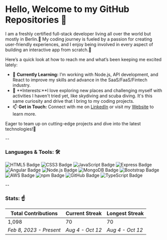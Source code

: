 <!--

- 🔭 I’m currently working on ...
- 🌱 I’m currently learning ...
- 👯 I’m looking to collaborate on ...
- 🤔 I’m looking for help with ...
- 💬 Ask me about ...
- 📫 How to reach me: ...
- 😄 Pronouns: ...
- ⚡ Fun fact: ...
-->

# Hello, Welcome to my GitHub Repositories 👋

I am a freshly certified full-stack developer living all over the world but mostly in Berlin.💚
My coding journey is fueled by a passion for creating user-friendly experiences, and I enjoy being involved in every aspect of building an interactive app from scratch.🔅

Here’s a quick look at how to reach me and what’s been keeping me excited lately:

- 🌱 **Currently Learning:** I’m working with Node.js, API development, and React to improve my skills and advance in the SaaS/FaaS/Fintech industry.
- 🎵 **Interests:**I love exploring new places and challenging myself with activities I haven't tried yet, like skydiving and scuba diving. It's this same curiosity and drive that I bring to my coding projects.
- 📫 **Get in Touch:** Connect with me on [LinkedIn](https://www.linkedin.com/in/alina-leinweber/) or visit my [Website](https://alinalein.github.io/portfolio_beta/) to learn more.

Eager to team up on cutting-edge projects and dive into the latest technologies!👯

--

### Languages & Tools: 🛠️

<p>
  <img src="https://img.shields.io/badge/HTML5-orange?logo=html5&logoColor=white" alt="HTML5 Badge" />
  <img src="https://img.shields.io/badge/CSS3-blue?logo=css3&logoColor=white" alt="CSS3 Badge" />
  <img src="https://img.shields.io/badge/JavaScript-yellow?logo=javascript&logoColor=white" alt="JavaScript Badge" />
  <img src="https://img.shields.io/badge/Express.js-gray?logo=express&logoColor=white" alt="Express Badge" />
  <img src="https://img.shields.io/badge/Angular-red?logo=angular&logoColor=white" alt="Angular Badge" />
  <img src="https://img.shields.io/badge/Node.js-green?logo=node.js&logoColor=white" alt="Node.js Badge" />
  <img src="https://img.shields.io/badge/MongoDB-brightgreen?logo=mongodb&logoColor=white" alt="MongoDB Badge" />
  <img src="https://img.shields.io/badge/Bootstrap-purple?logo=bootstrap&logoColor=white" alt="Bootstrap Badge" />
  <img src="https://img.shields.io/badge/AWS-orange?logo=amazonaws&logoColor=white" alt="AWS Badge" />
  <img src="https://img.shields.io/badge/npm-red?logo=npm&logoColor=white" alt="npm Badge" />
  <img src="https://img.shields.io/badge/GitHub-black?logo=github&logoColor=white" alt="GitHub Badge" />
<img src="https://img.shields.io/badge/TypeScript-blue?logo=typescript&logoColor=white" alt="TypeScript Badge" />
</p>

--

### Stats: ☝️

| Total Contributions | Current Streak | Longest Streak |
|---------------------|----------------|----------------|
| 1,098               | 70             | 70             |
| _Feb 8, 2023 - Present_ | _Aug 4 - Oct 12_ | _Aug 4 - Oct 12_ |
